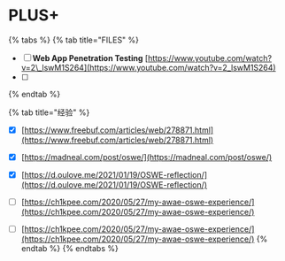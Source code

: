 # PLUS+

{% tabs %}
{% tab title="FILES" %}
* [ ] **Web App Penetration Testing**   [https://www.youtube.com/watch?v=2\_lswM1S264](https://www.youtube.com/watch?v=2_lswM1S264)
* [ ] 
{% endtab %}

{% tab title="经验" %}
* [x] [https://www.freebuf.com/articles/web/278871.html](https://www.freebuf.com/articles/web/278871.html)
* [x] [https://madneal.com/post/oswe/](https://madneal.com/post/oswe/)
* [x] [https://d.oulove.me/2021/01/19/OSWE-reflection/](https://d.oulove.me/2021/01/19/OSWE-reflection/)
* [ ] [https://ch1kpee.com/2020/05/27/my-awae-oswe-experience/](https://ch1kpee.com/2020/05/27/my-awae-oswe-experience/)
* [ ] [https://ch1kpee.com/2020/05/27/my-awae-oswe-experience/](https://ch1kpee.com/2020/05/27/my-awae-oswe-experience/)
{% endtab %}
{% endtabs %}

